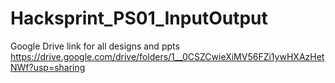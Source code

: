 # Hacksprint_PS01_InputOutput

Google Drive link for all designs and ppts
https://drive.google.com/drive/folders/1__0CSZCwieXiMV56FZi1ywHXAzHetNWf?usp=sharing
